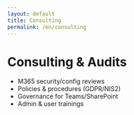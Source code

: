 ```yaml
---
layout: default
title: Consulting
permalink: /en/consulting
---
```


# Consulting & Audits

- M365 security/config reviews
- Policies & procedures (GDPR/NIS2)
- Governance for Teams/SharePoint
- Admin & user trainings
